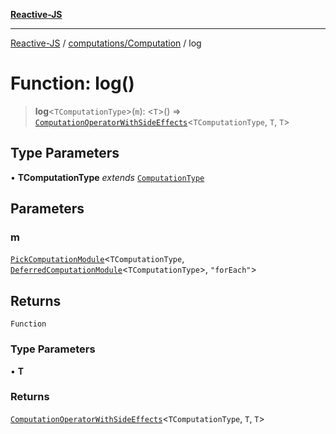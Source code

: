 [**Reactive-JS**](../../../README.md)

***

[Reactive-JS](../../../README.md) / [computations/Computation](../README.md) / log

# Function: log()

> **log**\<`TComputationType`\>(`m`): \<`T`\>() => [`ComputationOperatorWithSideEffects`](../../type-aliases/ComputationOperatorWithSideEffects.md)\<`TComputationType`, `T`, `T`\>

## Type Parameters

• **TComputationType** *extends* [`ComputationType`](../../type-aliases/ComputationType.md)

## Parameters

### m

[`PickComputationModule`](../../type-aliases/PickComputationModule.md)\<`TComputationType`, [`DeferredComputationModule`](../../interfaces/DeferredComputationModule.md)\<`TComputationType`\>, `"forEach"`\>

## Returns

`Function`

### Type Parameters

• **T**

### Returns

[`ComputationOperatorWithSideEffects`](../../type-aliases/ComputationOperatorWithSideEffects.md)\<`TComputationType`, `T`, `T`\>
